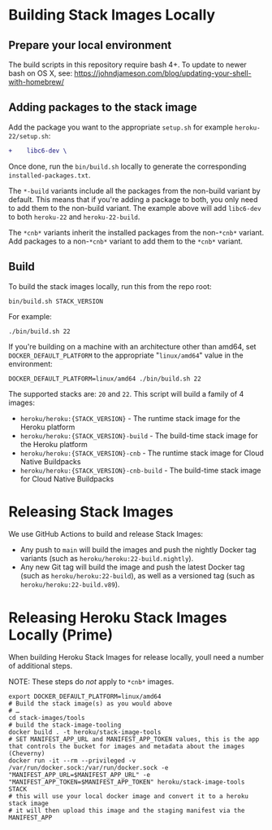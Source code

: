 # Building Stack Images Locally

## Prepare your local environment

The build scripts in this repository require bash 4+. To update to newer bash on OS X, see:
https://johndjameson.com/blog/updating-your-shell-with-homebrew/

## Adding packages to the stack image

Add the package you want to the appropriate `setup.sh` for example `heroku-22/setup.sh`:

```diff
+    libc6-dev \
```

Once done, run the `bin/build.sh` locally to generate the corresponding `installed-packages.txt`.

The `*-build` variants include all the packages from the non-build variant by default. This means that if you're adding a package to both, you only need to add them to the non-build variant. The example above will add `libc6-dev` to both `heroku-22` and `heroku-22-build`.

The `*cnb*` variants inherit the installed packages from the non-`*cnb*` variant. Add packages to a non-`*cnb*` variant to add them to the `*cnb*` variant.

## Build

To build the stack images locally, run this from the repo root:

    bin/build.sh STACK_VERSION

For example:

    ./bin/build.sh 22

If you're building on a machine with an architecture other than amd64, set `DOCKER_DEFAULT_PLATFORM` to the appropriate "`linux/amd64`" value in the environment:

    DOCKER_DEFAULT_PLATFORM=linux/amd64 ./bin/build.sh 22

The supported stacks are: `20` and `22`. This script will build a family
of 4 images:

* `heroku/heroku:{STACK_VERSION}` - The runtime stack image for the Heroku platform
* `heroku/heroku:{STACK_VERSION}-build` - The build-time stack image for the Heroku platform
* `heroku/heroku:{STACK_VERSION}-cnb` - The runtime stack image for Cloud Native Buildpacks
* `heroku/heroku:{STACK_VERSION}-cnb-build` - The build-time stack image for Cloud Native Buildpacks

# Releasing Stack Images

We use GitHub Actions to build and release Stack Images:

* Any push to `main` will build the images and push the nightly Docker tag variants (such as `heroku/heroku:22-build.nightly`).
* Any new Git tag will build the image and push the latest Docker tag (such as `heroku/heroku:22-build`), as well as a versioned tag (such as `heroku/heroku:22-build.v89`).

# Releasing Heroku Stack Images Locally (Prime)

When building Heroku Stack Images for release locally, youll need a number of additional steps.

NOTE: These steps do *not* apply to `*cnb*` images.

    export DOCKER_DEFAULT_PLATFORM=linux/amd64
    # Build the stack image(s) as you would above
    # …
    cd stack-images/tools
    # build the stack-image-tooling
    docker build . -t heroku/stack-image-tools
    # SET MANIFEST_APP_URL and MANIFEST_APP_TOKEN values, this is the app that controls the bucket for images and metadata about the images (Cheverny)
    docker run -it --rm --privileged -v /var/run/docker.sock:/var/run/docker.sock -e "MANIFEST_APP_URL=$MANIFEST_APP_URL" -e "MANIFEST_APP_TOKEN=$MANIFEST_APP_TOKEN" heroku/stack-image-tools STACK
    # this will use your local docker image and convert it to a heroku stack image
    # it will then upload this image and the staging manifest via the MANIFEST_APP
